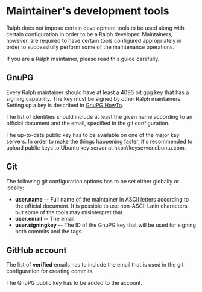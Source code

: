 # Maintainer's development tools

Ralph does not impose certain development tools to be used along with certain
configuration in order to be a Ralph developer. Maintainers, however, are
required to have certain tools configured appropriately in order to successfully
perform some of the maintenance operations.

If you are a Ralph maintainer, please read this guide carefully.


## GnuPG

Every Ralph maintainer should have at least a 4096 bit gpg key that has a
signing capability. The key must be signed by other Ralph maintainers. Setting
up a key is described in [GnuPG HowTo][1].

The list of identities should include at least the given name according to an
official document and the email, specified in the git configuration.

The up-to-date public key has to be available on one of the major key servers.
In order to make the things happening faster, it's recommended to upload public
keys to Ubuntu key server at hkp://keyserver.ubuntu.com.


## Git

The following git configuration options has to be set either globally or
locally:

* **user.name** -- Full name of the maintainer in ASCII letters according to
  the official document. It is possible to use non-ASCII Latin characters but
  some of the tools may misinterpret that.
* **user.email** -- The email.
* **user.signingkey** -- The ID of the GnuPG key that will be used for signing
  both commits and the tags.


## GitHub account

The list of **verified** emails has to include the email that is used in the git
configuration for creating commits.

The GnuPG public key has to be added to the account.


[1]: https://www.gnupg.org/documentation/howtos.html

